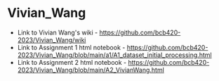 # Vivian_Wang
* Link to Vivian Wang's wiki - https://github.com/bcb420-2023/Vivian_Wang/wiki
* Link to Assignment 1 html notebook - https://github.com/bcb420-2023/Vivian_Wang/blob/main/a1/A1_dataset_initial_processing.html
* Link to Assignment 2 html notebook - https://github.com/bcb420-2023/Vivian_Wang/blob/main/A2_VivianWang.html
